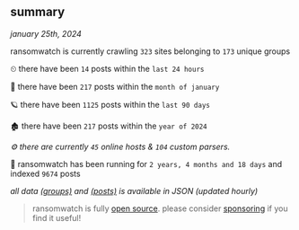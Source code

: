 
## summary
_january 25th, 2024_

ransomwatch is currently crawling `323` sites belonging to `173` unique groups

⏲ there have been `14` posts within the `last 24 hours`

🦈 there have been `217` posts within the `month of january`

🪐 there have been `1125` posts within the `last 90 days`

🏚 there have been `217` posts within the `year of 2024`

_⚙️ there are currently `45` online hosts & `104` custom parsers._

🦕 ransomwatch has been running for `2 years, 4 months and 18 days` and indexed `9674` posts

_all data  [(groups)](http://ransomwhat.telemetry.ltd/groups) and [(posts)](http://ransomwhat.telemetry.ltd/posts) is available in JSON (updated hourly)_

> ransomwatch is fully [open source](https://github.com/joshhighet/ransomwatch#ransomwatch--). please consider [sponsoring](https://github.com/sponsors/joshhighet) if you find it useful!
